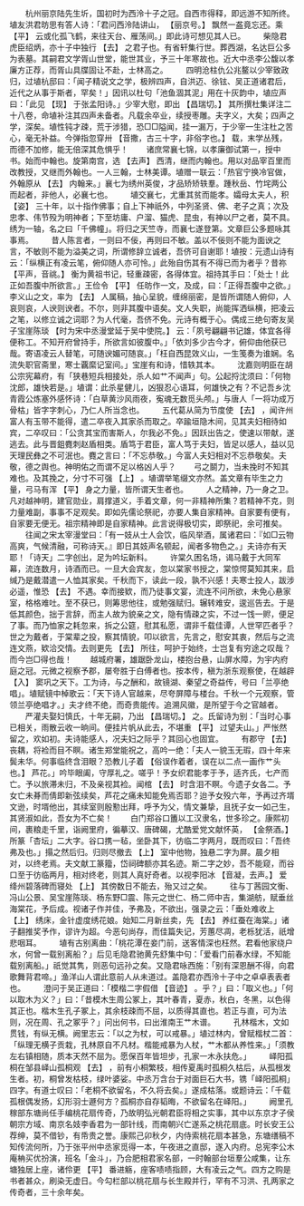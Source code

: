 <!-- { "loadSidebar": true } -->
　　杭州丽京陆先生圻，国初时为西泠十子之冠。自西市得释，即远游不知所终。埴友洪君昉思有答人诗：「君问西泠陆讲山， 【丽京号。】 飘然一盋竟忘还。乘 【平】 云或化孤飞鹤，来往天台、雁荡间。」即此诗可想见其人已。 
　　柴隐君虎臣绍炳，亦十子中独行 【去】 之君子也。有省轩集行世。葬西湖，名达巨公多为表墓。其嗣君文学胥山世堂，能世其业，予三十年寒故也。近大中丞李公馥以孝廉方正荐，而胥山具牒固让不赴，士林高之。 
　　四明沧柱仇公兆鳌以少宰致政归，过埴杭邸曰：「闻子精说文之学，极辨四声，自洪迈、徐铉、吴正道诸君后，近代之从事于斯者，罕矣！」因讯以杜句「池鱼涸其泥」用在十灰韵中，埴应声曰：「此见 【现】 于张孟阳诗。」少宰大慰，即出 【昌瑞切。】 其所撰杜集详注二十八卷，命埴补注其四声未备者。凡载余卒业，续授枣雕。夫字义，大矣；四声之学，深矣。埴性钝才疎，荒于涉猎，恐□□隘闻，挂一漏万，于少宰一生注杜之苦心，毫无补益。今弹指忽穿卅 【音撒，古三十字，非俗字也。】 载，末学丛残，而德不加修，能无倍深其危惧乎！ 
　　诸庶常襄七锦，以孝廉御试第一，授中书。始而中翰也。旋第南宫，选 【去声】 西清，继而内翰也。用以对品宰百里而改教授，又继而外翰也。一人三翰，士林美谭。埴赠一联云：「热官宁换冷官做，外翰原从 【去】 内翰来。」襄七为绣州英俊，才品矫矫轶羣。踵秋岳、竹垞两公而起者，非他人，必襄七也。 
　　埴交襄七，尤重其贫而能孝。孀母太夫人，积 【姿】 三十年，以十指作佛事；自上下神祇外，中列圣贤、佛、老子之真；次及忠孝、伟节殁为明神者；下至坊庸、户溜、猫虎、昆虫，有神以尸之者，莫不具。绣为一轴，名之曰「千佛幢」。将归之天竺寺，而襄七遂登第。文章巨公多题咏其事焉。 
　　昔人陈言者，一则曰不佞，再则曰不敏。盖以不佞则不能为面谀之言，不敏则不能为溢美之词，所谓修辞立诚者，吾侪可自谢耶！埴按：元遗山诗有云：「纵横正有凌云笔，俯仰随人亦可怜。」此殆自伤其有不得已而为者乎？昔祢 【平声，音祧。】 衡为黄祖书记，轻重疎密，各得体宜。祖持其手曰：「处士！此正如吾腹中所欲言。」王俭令 【平】 任昉作一文，及成，曰：「正得吾腹中之欲。」李义山之文，率为 【去】 人属稿，抽心呈貌，缠绵丽密，是皆所谓随人俯仰，人哀则哀，人谀则谀者。不尔，则非其腹中语矣。文人失职，尚能挥洒纵横，把凌云之笔，以修立诚之词耶？为人代毫，吾侪不免。元诗有概于心。偶成三绝句寄友吴子宝崖陈琰 【时为宋中丞漫堂延于吴中使院。】 云：「夙号翩翩书记雄，体宜各得便称工。不知开府曾持手，所欲言如彼腹中。」「依刘多少古今才，俯仰由他获已哉。寄语凌云人替笔，可随谀媚可随哀。」「枉自西昆效义山，一生笺奏为谁娴。名流失职官斋里，寒士覊縻记室间。」宝崖有和诗，惜轶其本。 
　　沈嘉则明臣在胡公宗宪幕府，有「狭巷短兵相接处，杀人如艹不闻声」句。公起捋沈须曰：「何物沈郎，雄快若是。」埴谓：此杀星健儿，凶狠忍心语耳，何雄快之有？不记吾乡沈青霞公炼塞外感怀诗：「白草黄沙风雨夜，寃魂无数觅头颅。」与唐人「一将功成万骨枯」皆字字刺心，乃仁人所当念也。 
　　五代葛从简为节度使 【去】 ，闻许州富人有玉带不能得，遣二卒夜入其家杀而取之。卒踰垣隐木间，见其夫妇相待如宾，二卒叹曰：「公贪其宝而害斯人，尔我必不免。」因跃出告之，使速以带献，遂逃去。此与晋鉏麑刺赵盾相类。盾笃于君臣，富人笃于夫妇，皆足以感人，益以见天理民彝之不可泯也。麑之言曰：「不忘恭敬。」今富人夫妇相对不忘恭敬矣。夫敬，德之舆也。神明佑之而谓不足以格凶人乎？ 
　　弓之鬬力，当未挽时不知其难也。及其挽之，分寸不可强 【上】 。埴谓举笔缀文亦然。盖文章有毕生之力量，弓马有浑 【平】 身之力量，皆所谓天生者也。 
　　人之精神，乃一身之卫。凡对越神明，建官勋业，肩撑道义，手着文章，何一非精神所集？若精神不克，则力量难副，事事不足观矣。即如先儒论祭祀，亦要人集自家精神。自家要有便有，自家要无便无。祖宗精神即是自家精神。此言说得极切实，即祭祀，余可推矣。 
　　往闻之宋太宰漫堂曰：「有一妓从士人会饮，临风举酒，属诸君曰：『如□云物高爽，气候清融，可称诗天。』即日其妓声名顿起，闻者多物色之。」夫诗亦有天耶！「诗天」二字创出，足为吟坛新料。 
　　许棠久困名场，谒马戴于大同军幕，流连数月，诗酒而已。一旦大会宾友，忽以棠家书授之，棠惊愕莫知其来，启缄乃是戴潜遣一人恤其家矣。千秋而下，读此一段，孰不兴感！夫寒士投人，跋涉必遥，惟恐 【去】 不遇。幸而接欵，而乃徒事文宴，流连不问所欲，未免心悬家室，格格难吐。至不获已，则筹思他往，或勉强赋归。辗转难安，逡巡告去。于是低其颜色，拙于言辞，而主人故为貌亲之文，隐有情疎之实，不过一饯一赆，便足了事。而乃恤家之耗忽来，拆之公筵，慰其私愿，谓非千载佳谭，人世罕匹者乎？世之为戴者，于棠辈之投，察其情貌，叩以欲言，先言之，慰安其衷，然后与之流连文燕，欵洽交情。去则更先 【去】 所往，呵护于始终，士岂复有穷途之叹哉？而今岂□得也哉！ 
　　越城府署，雄踞卧龙山，楼抱台悬，山屏水障，为宇内府庭之冠。元微之视察予郡，屡夸胜于白傅者也。按本传，稹为浙东观察使，在越辟 【入】 窦巩之天下。工为诗，与之酬和，故镜湖、秦望之奇益传，号曰「兰亭绝唱」。埴赋镜中棹歌云：「天下诗人官越来，尽夸屏障与楼台。千秋一个元观察，管领兰亭绝唱才。」夫才终不绝，而奇贵能传。追溯风徽，是所望于今之官越者。 
　　严灌夫娶妇慎氏，十年无嗣，乃出 【昌瑞切。】 之。氏留诗为别：「当时心事已相关，雨散云收一晌间。便挂片帆从此去，不堪重 【平】 过望夫山。」严怅然留之，欢如初。夫诗能感人，况夫妇之际乎？其回心也固宜。 
　　有郡守 【去】 丧耦，将裣而目不瞑。诸生郑堂能祝之，高吟一绝：「夫人一貌玉无瑕，四十年来鬓未华。何事临终含泪眼？恐教儿子着 【俗误作着者，误在以二点一画作艹头也。】 芦花。」吟毕眼阖，守厚礼之。嗟乎！予女织君能孝于予，适齐氏，七产而亡。予以旅滞未归，不及亲视其裣。闻棺 【去】 时含泪不瞑。今遗子女各二。予女亡未朞而倩即新弦续矣，芦花之痛未知能免焉否耶？迨予女殁六年，予再过齐壻文逊，时壻他出，其续室则殷懃出拜，呼予为父，情文兼挚，且抚子女一如己生，其贤淑如此，吾女为不亡矣！ 
　　白门郑谷口簠以工汉隶名，世多珍之。康熙初间，裹粮走千里，诣阙里府，徧摹汉、唐碑碣，尤酷爱党文献怀英， 【金祭酒。】 所篆「杏坛」二大字。谷口携一毡，坐卧其下，彷临二字两月，既而叹曰：「吾终弗及也。」搨之然后归。归则尽撤去 【上】 室中他物，独悬二字为屏。晨夕相对，以终老焉。夫文献工篆籀，岱祠碑额亦其名迹。斯二字之妙，吾不能窥，而谷口至于彷临两月，相对终老，则其人真好奇者。以视李阳冰 【音凝，去声。】 爱绛州碧落碑而寝处 【上】 其傍数日不能去，殆又过之矣。 
　　往与丁茜园文衡、冯山公景、吴宝崖陈琰、杨东野□震、陈元之世仁、杨二师中吉，集湖舫，赋垂丝海棠花，予后成。视诸子作并佳，予弗及，不欲出，强录之云：「垂处难收上 【上】 绣床，金针虚度绣花娘。始知二月新丝卖，先 【去】 养红蚕在海棠。」诸子翻推奖予作，谬许为超。今恶句尚存，而佳篇失记，芳蕙尽凋，老栎犹活，祇增悲咽耳。 
　　埴有古别离曲：「桃花潭在妾门前，送客情深也枉然。君看他家绕户水，何曾一载别离船？」后见毛隐君驰黄先舒集中句：「爱看门前春水绿，不知能载别离船。」祇觉其隽，则恶句远孙之矣。又隐君咏西施：「别有深恩酬不得，向君歌舞背君啼。」渔洋山人谓此意前人从未道过。盖隐君亦西泠十子中之卓卓表表者也。 
　　澄问于吴正道曰：「模楷二字假借 【音迹】 。乎？」曰：「取义也。」「何以取木为义？」曰：「昔模木生周公冢上，其叶春青，夏赤，秋白，冬黑，以色得其正也。楷木生孔子冢上，其余枝疎而不屈，以质得其直也。若正与直，可为法则，况在周、孔之冢乎？」问出何书，曰出淮南王艹木谱。 
　　孔林楷木，文如贯钱，有纵无横。阙里志云：「以之为杖，可以戒暴。」埴过林内，曾赋楷杖二首：「纵理无横子贡栽，孔林原自不凡材。楷能戒暴为人杖，艹木都从养性来。」「须教左右镇相随，质本天然不屈为。愿保百年皆坦步，孔家一木永扶危。」 
　　峄阳孤桐在邹县峄山孤桐观 【去】 ，前有小桐繁枝，相传夏禹时孤桐久枯后，从孤根发生者。初，桐曾发枯枝，绿叶婆娑。中丞万含台于对面巨石大书，镌「峄阳孤桐」四字。有道士叹曰：「老桐不欲留名，不久将去矣。」遂成枯落。或题诗云：「千载孤根偶发扬，幻形羽士遯何方？孤桐亦自存韬晦，不欲留名在峄阳。」 
　　阙里孔稼部东塘尚任手编桃花扇传奇，乃故明弘光朝君臣将相之实事，其中以东京才子侯朝宗方域、南京名妓李香君为一部针线，而南朝兴亡遂系之桃花扇底。时长安王公荐绅，莫不借钞，有帋贵之誉。康熙己卯秋夕，内侍索桃花扇本甚急，东塘缮稿不知传流何所，乃于张平州中丞家觅得一本，午夜进之直邸，遂入内府。总宪李公木庵柟买优扮演，班名「金斗」，乃合肥相君家名部，一时翰部台垣羣公咸集，让东塘独居上座，诸伶更 【平】 番进觞，座客啧啧指顾，大有凌云之气。四方之购是书者甚众，刷染无虚日。今勾栏部以桃花扇与长生殿并行，罕有不习洪、孔两家之传奇者，三十余年矣。 
